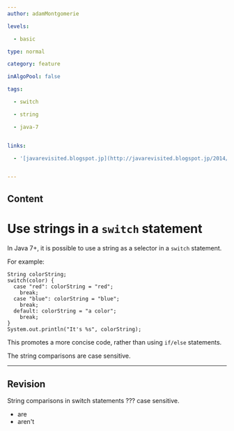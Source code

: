 ```yaml
---
author: adamMontgomerie

levels:

  - basic

type: normal

category: feature

inAlgoPool: false

tags:

  - switch

  - string

  - java-7


links:

  - '[javarevisited.blogspot.jp](http://javarevisited.blogspot.jp/2014/04/10-jdk-7-features-to-revisit-before-you.html){website}'


---
```

## Content
# Use strings in a `switch` statement

In Java 7+, it is possible to use a string as a selector in a `switch` statement.

For example: 
```
String colorString;
switch(color) {
  case "red": colorString = "red";
    break;
  case "blue": colorString = "blue";
    break;
  default: colorString = "a color";
    break;
}
System.out.println("It's %s", colorString);
```
This promotes a more concise code, rather than using `if/else` statements.

The string comparisons are case sensitive.

---
## Revision

String comparisons in switch statements ??? case sensitive.


* are
* aren't

